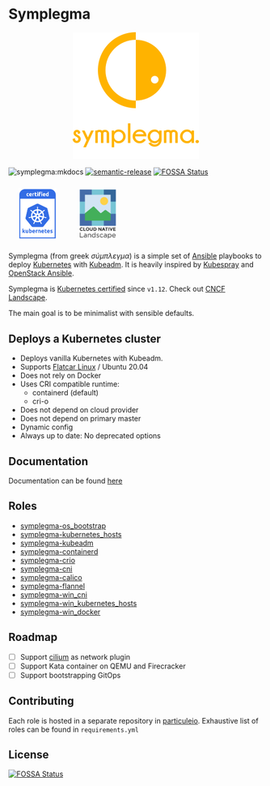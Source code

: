 # Symplegma

<p align="center">
  <img src="images/logo.png">
</p>

![symplegma:mkdocs](https://github.com/clusterfrak-dynamics/symplegma/workflows/symplegma:mkdocs/badge.svg)
[![semantic-release](https://img.shields.io/badge/%20%20%F0%9F%93%A6%F0%9F%9A%80-semantic--release-e10079.svg)](https://github.com/semantic-release/semantic-release)
[![FOSSA Status](https://app.fossa.io/api/projects/git%2Bgithub.com%2Fclusterfrak-dynamics%2Fsymplegma.svg?type=shield)](https://app.fossa.io/projects/git%2Bgithub.com%2Fclusterfrak-dynamics%2Fsymplegma?ref=badge_shield)

<p align="left">
<a href="https://github.com/cncf/k8s-conformance"><img src="https://github.com/cncf/artwork/raw/master/projects/kubernetes/certified-kubernetes/versionless/color/certified-kubernetes-color.png" alt="Certified Kubernetes" title="Certified Kubernetes" width=75 style="vertical-align:middle;margin:10px 20px" /></a>
<a href="https://landscape.cncf.io/format=card-mode&organization=particule&selected=symplegma"><img src="https://github.com/cncf/artwork/raw/master/other/cncf-landscape/stacked/color/cncf-landscape-stacked-color.png" alt="Certified Kubernetes" title="Certified Kubernetes" width=75 style="vertical-align:middle;margin:10px 20px" /></a>
</p>

Symplegma (from greek *σύμπλεγμα*) is a simple set of [Ansible](https://www.ansible.com/) playbooks to deploy [Kubernetes](https://kubernetes.io/) with [Kubeadm](https://kubernetes.io/docs/setup/independent/high-availability/). It is heavily inspired by [Kubespray](https://github.com/kubernetes-incubator/kubespray) and [OpenStack Ansible](https://docs.openstack.org/openstack-ansible/latest/).

Symplegma is [Kubernetes certified](https://github.com/cncf/k8s-conformance/tree/master/v1.20/symplegma) since `v1.12`. Check out [CNCF Landscape](https://landscape.cncf.io/).

The main goal is to be minimalist with sensible defaults.

## Deploys a Kubernetes cluster

- Deploys vanilla Kubernetes with Kubeadm.
- Supports [Flatcar Linux](https://www.flatcar-linux.org/) / Ubuntu 20.04
- Does not rely on Docker
- Uses CRI compatible runtime:
    - containerd (default)
    - cri-o
- Does not depend on cloud provider
- Does not depend on primary master
- Dynamic config
- Always up to date: No deprecated options

## Documentation

Documentation can be found [here](https://particuleio.github.io/symplegma/)

## Roles

- [symplegma-os_bootstrap][role-os_bootstrap]
- [symplegma-kubernetes_hosts][role-kubernetes_hosts]
- [symplegma-kubeadm][role-symplegma-kubeadm]
- [symplegma-containerd][role-symplegma-containerd]
- [symplegma-crio][role-symplegma-crio]
- [symplegma-cni][role-symplegma-cni]
- [symplegma-calico][role-symplegma-calico]
- [symplegma-flannel][role-symplegma-flannel]
- [symplegma-win_cni][role-symplegma-win_cni]
- [symplegma-win_kubernetes_hosts][role-symplegma-win_kubernetes_hosts]
- [symplegma-win_docker][role-symplegma-win_docker]

[role-os_bootstrap]: https://github.com/particuleio/symplegma-os_bootstrap.git
[role-kubernetes_hosts]: https://github.com/particuleio/symplegma-kubernetes_hosts
[role-symplegma-kubeadm]: https://github.com/particuleio/symplegma-kubeadm
[role-symplegma-containerd]: https://github.com/particuleio/symplegma-containerd
[role-symplegma-crio]: https://github.com/particuleio/symplegma-crio
[role-symplegma-cni]: https://github.com/particuleio/symplegma-cni
[role-symplegma-calico]: https://github.com/particuleio/symplegma-calico
[role-symplegma-flannel]: https://github.com/particuleio/symplegma-flannel
[role-symplegma-win_cni]: https://github.com/particuleio/symplegma-win_cni
[role-symplegma-win_kubernetes_hosts]: https://github.com/particuleio/symplegma-win_kubernetes_hosts
[role-symplegma-win_docker]: https://github.com/particuleio/symplegma-win_docker

## Roadmap

- [ ] Support [cilium](https://github.com/cilium/cilium) as network plugin
- [ ] Support Kata container on QEMU and Firecracker
- [ ] Support bootstrapping GitOps

## Contributing

Each role is hosted in a separate repository in [particuleio](https://github.com/particuleio). Exhaustive list of roles can be found in `requirements.yml`

## License
[![FOSSA Status](https://app.fossa.io/api/projects/git%2Bgithub.com%2Fclusterfrak-dynamics%2Fsymplegma.svg?type=large)](https://app.fossa.io/projects/git%2Bgithub.com%2Fclusterfrak-dynamics%2Fsymplegma?ref=badge_large)
